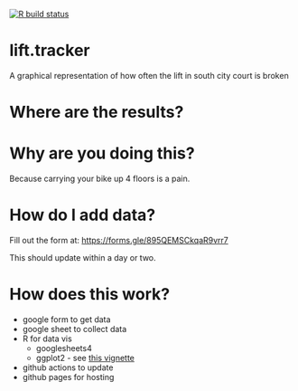  <!-- badges: start -->
  [![R build status](https://github.com/mattmalcher/lift.tracker/workflows/R-CMD-check/badge.svg)](https://github.com/mattmalcher/lift.tracker/actions)
  <!-- badges: end -->

# lift.tracker

A graphical representation of how often the lift in south city court is broken

# Where are the results?
<add link to github pages>

# Why are you doing this?
Because carrying your bike up 4 floors is a pain.

# How do I add data?
Fill out the form at: https://forms.gle/895QEMSCkqaR9vrr7

This should update within a day or two.


# How does this work?
* google form to get data
* google sheet to collect data
* R for data vis
    * googlesheets4
    * ggplot2 - see [this vignette](https://cran.r-project.org/web/packages/sugrrants/vignettes/frame-calendar.html)
* github actions to update
* github pages for hosting
